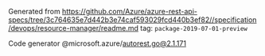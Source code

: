 Generated from https://github.com/Azure/azure-rest-api-specs/tree/3c764635e7d442b3e74caf593029fcd440b3ef82//specification/devops/resource-manager/readme.md tag: `package-2019-07-01-preview`

Code generator @microsoft.azure/autorest.go@2.1.171


